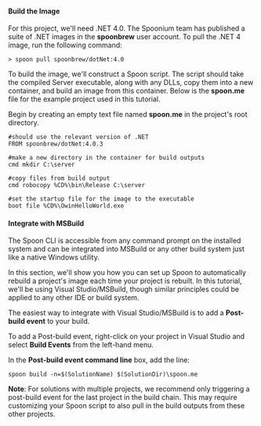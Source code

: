 #### Build the Image

For this project, we'll need .NET 4.0. The Spoonium team has published a suite of .NET images in the **spoonbrew** user account. To pull the .NET 4 image, run the following command: 

```
> spoon pull spoonbrew/dotNet:4.0
```

To build the image, we'll construct a Spoon script. The script should take the compiled Server executable, along with any DLLs, copy them into a new container, and build an image from this container. Below is the **spoon.me** file for the example project used in this tutorial. 

Begin by creating an empty text file named **spoon.me** in the project's root directory.

```
#should use the relevant version of .NET
FROM spoonbrew/dotNet:4.0.3

#make a new directory in the container for build outputs
cmd mkdir C:\server

#copy files from build output 
cmd robocopy %CD%\bin\Release C:\server

#set the startup file for the image to the executable
boot file %CD%\OwinHelloWorld.exe
```

#### Integrate with MSBuild

The Spoon CLI is accessible from any command prompt on the installed system and can be integrated into MSBuild or any other build system just like a native Windows utility. 

In this section, we'll show you how you can set up Spoon to automatically rebuild a project's image each time your project is rebuilt. In this tutorial, we'll be using Visual Studio/MSBuild, though similar principles could be applied to any other IDE or build system. 

The easiest way to integrate with Visual Studio/MSBuild is to add a **Post-build event** to your build. 

To add a Post-build event, right-click on your project in Visual Studio and select **Build Events** from the left-hand menu. 

In the **Post-build event command line** box, add the line: 

```
spoon build -n=$(SolutionName) $(SolutionDir)\spoon.me
```

**Note**: For solutions with multiple projects, we recommend only triggering a post-build event for the last project in the build chain. This may require customizing your Spoon script to also pull in the build outputs from these other projects. 